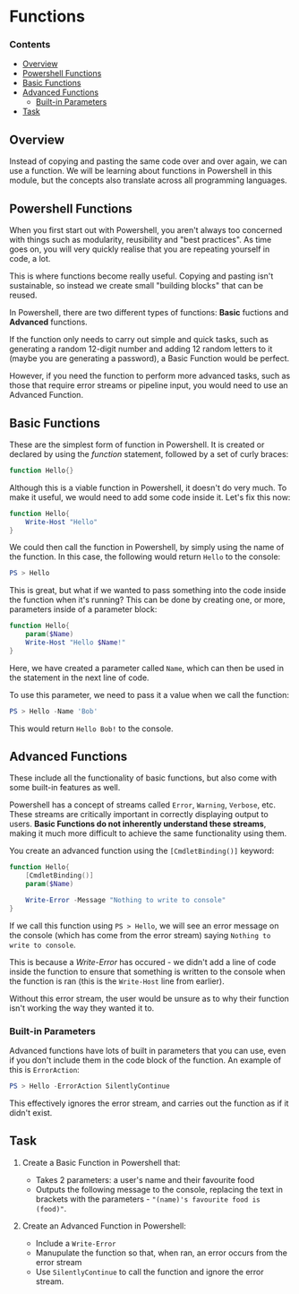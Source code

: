 # Functions

<!--TOC_START-->
### Contents
- [Overview](#overview)
- [Powershell Functions](#powershell-functions)
- [Basic Functions](#basic-functions)
- [Advanced Functions](#advanced-functions)
	- [Built-in Parameters](#builtin-parameters)
- [Task](#task)

<!--TOC_END-->
## Overview

Instead of copying and pasting the same code over and over again, we can use a function. We will be learning about functions in Powershell in this module, but the concepts also translate across all programming languages.

## Powershell Functions

When you first start out with Powershell, you aren't always too concerned with things such as modularity, reusibility and "best practices". As time goes on, you will very quickly realise that you are repeating yourself in code, a lot.

This is where functions become really useful. Copying and pasting isn't sustainable, so instead we create small "building blocks" that can be reused.

In Powershell, there are two different types of functions: **Basic** fuctions and **Advanced** functions.

If the function only needs to carry out simple and quick tasks, such as generating a random 12-digit number and adding 12 random letters to it (maybe you are generating a password), a Basic Function would be perfect.

However, if you need the function to perform more advanced tasks, such as those that require error streams or pipeline input, you would need to use an Advanced Function.

## Basic Functions

These are the simplest form of function in Powershell. It is created or declared by using the _function_ statement, followed by a set of curly braces:

```powershell
function Hello{}
```

Although this is a viable function in Powershell, it doesn't do very much. To make it useful, we would need to add some code inside it. Let's fix this now:

```powershell
function Hello{
    Write-Host "Hello"
}
```

We could then call the function in Powershell, by simply using the name of the function. In this case, the following would return `Hello` to the console:

```powershell
PS > Hello
```

This is great, but what if we wanted to pass something into the code inside the function when it's running? This can be done by creating one, or more, parameters inside of a parameter block:

```powershell
function Hello{
    param($Name)
    Write-Host "Hello $Name!"
}
```

Here, we have created a parameter called `Name`, which can then be used in the statement in the next line of code.

To use this parameter, we need to pass it a value when we call the function:

```powershell
PS > Hello -Name 'Bob'
```

This would return `Hello Bob!` to the console.

## Advanced Functions

These include all the functionality of basic functions, but also come with some built-in features as well.

Powershell has a concept of streams called `Error`, `Warning`, `Verbose`, etc. These streams are critically important in correctly displaying output to users. **Basic Functions do not inherently understand these streams**, making it much more difficult to achieve the same functionality using them.

You create an advanced function using the `[CmdletBinding()]` keyword:

```powershell
function Hello{
    [CmdletBinding()]
    param($Name)

    Write-Error -Message "Nothing to write to console"
}
```

If we call this function using `PS > Hello`, we will see an error message on the console (which has come from the error stream) saying `Nothing to write to console`.

This is because a _Write-Error_ has occured - we didn't add a line of code inside the function to ensure that something is written to the console when the function is ran (this is the `Write-Host` line from earlier).

Without this error stream, the user would be unsure as to why their function isn't working the way they wanted it to.

### Built-in Parameters

Advanced functions have lots of built in parameters that you can use, even if you don't include them in the code block of the function. An example of this is `ErrorAction`:

```powershell
PS > Hello -ErrorAction SilentlyContinue
```

This effectively ignores the error stream, and carries out the function as if it didn't exist.

## Task

1. Create a Basic Function in Powershell that:

    * Takes 2 parameters: a user's name and their favourite food
    * Outputs the following message to the console, replacing the text in brackets with the parameters - `"(name)'s favourite food is (food)"`.

2. Create an Advanced Function in Powershell:

    * Include a `Write-Error`
    * Manupulate the function so that, when ran, an error occurs from the error stream
    * Use `SilentlyContinue` to call the function and ignore the error stream.
